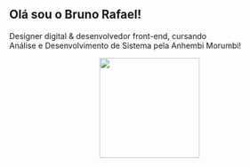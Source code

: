 ## Olá sou o Bruno Rafael!
Designer digital & desenvolvedor front-end, cursando <br>Análise e Desenvolvimento de Sistema pela Anhembi Morumbi!
<div align="center">
  <a href="https://github.com/Brunrb">
  <img height="180em" src="https://github-readme-stats.vercel.app/api?username=Brunrb&show_icons=true&theme=onedark&include_all_commits=true&count_private=true"/>
  <!--<img height="180em" src="https://github-readme-stats.vercel.app/api/top-langs/?username=Brunrb&layout=compact&langs_count=7&theme=onedark"/>-->
</div>
